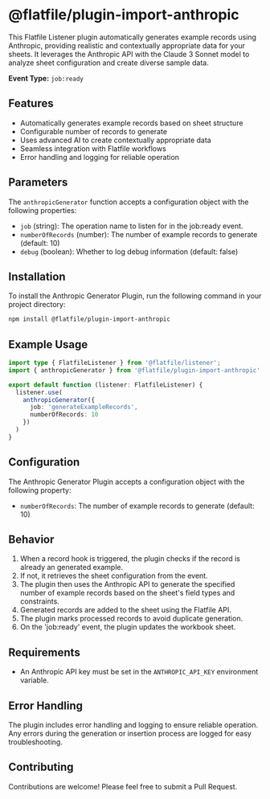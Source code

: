 <!-- START_INFOCARD -->

# @flatfile/plugin-import-anthropic

This Flatfile Listener plugin automatically generates example records using Anthropic, providing realistic and contextually appropriate data for your sheets. It leverages the Anthropic API with the Claude 3 Sonnet model to analyze sheet configuration and create diverse sample data.

**Event Type:** 
`job:ready`

<!-- END_INFOCARD -->

## Features

- Automatically generates example records based on sheet structure
- Configurable number of records to generate
- Uses advanced AI to create contextually appropriate data
- Seamless integration with Flatfile workflows
- Error handling and logging for reliable operation

## Parameters

The `anthropicGenerator` function accepts a configuration object with the following properties:

- `job` (string): The operation name to listen for in the job:ready event.
- `numberOfRecords` (number): The number of example records to generate (default: 10)
- `debug` (boolean): Whether to log debug information (default: false)

## Installation

To install the Anthropic Generator Plugin, run the following command in your project directory:

```bash
npm install @flatfile/plugin-import-anthropic
```

## Example Usage

```typescript
import type { FlatfileListener } from '@flatfile/listener';
import { anthropicGenerator } from '@flatfile/plugin-import-anthropic';

export default function (listener: FlatfileListener) {
  listener.use(
    anthropicGenerator({
      job: 'generateExampleRecords',
      numberOfRecords: 10
    })
  )
}
```

## Configuration

The Anthropic Generator Plugin accepts a configuration object with the following property:

- `numberOfRecords`: The number of example records to generate (default: 10)

## Behavior

1. When a record hook is triggered, the plugin checks if the record is already an generated example.
2. If not, it retrieves the sheet configuration from the event.
3. The plugin then uses the Anthropic API to generate the specified number of example records based on the sheet's field types and constraints.
4. Generated records are added to the sheet using the Flatfile API.
5. The plugin marks processed records to avoid duplicate generation.
6. On the 'job:ready' event, the plugin updates the workbook sheet.

## Requirements

- An Anthropic API key must be set in the `ANTHROPIC_API_KEY` environment variable.

## Error Handling

The plugin includes error handling and logging to ensure reliable operation. Any errors during the generation or insertion process are logged for easy troubleshooting.

## Contributing

Contributions are welcome! Please feel free to submit a Pull Request.